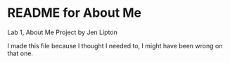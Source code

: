 # README for About Me

Lab 1, About Me Project by Jen Lipton

I made this file because I thought I needed to, I might have been wrong on that one.